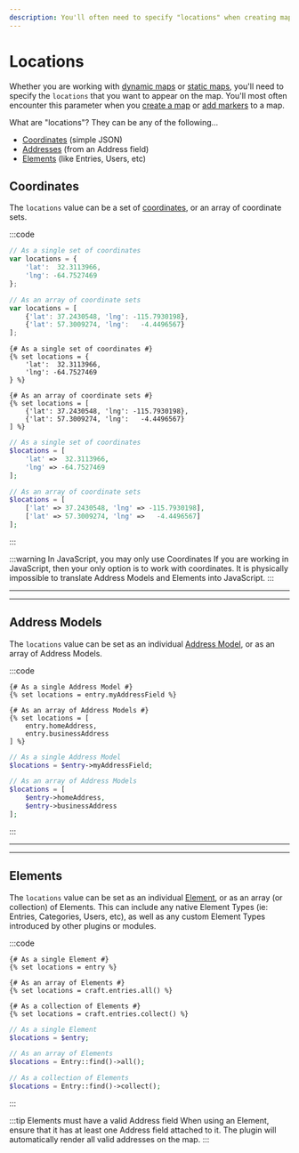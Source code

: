 ```yaml
---
description: You'll often need to specify "locations" when creating maps. But what does that mean? Check out this complete breakdown of accepted types of locations.
---
```


# Locations

Whether you are working with [dynamic maps](/models/dynamic-map-model/) or [static maps](/models/static-map-model/), you'll need to specify the `locations` that you want to appear on the map. You'll most often encounter this parameter when you [create a map](/dynamic-maps/basic-map-management/#map-locations-options) or [add markers](/dynamic-maps/universal-methods/#markers-locations-options) to a map. 

What are "locations"? They can be any of the following...
 - [Coordinates](#coordinates) (simple JSON)
 - [Addresses](#address-models) (from an Address field)
 - [Elements](#elements) (like Entries, Users, etc)

## Coordinates

The `locations` value can be a set of [coordinates](/models/coordinates/), or an array of coordinate sets.

:::code
```js
// As a single set of coordinates
var locations = {
    'lat':  32.3113966,
    'lng': -64.7527469
};

// As an array of coordinate sets
var locations = [
    {'lat': 37.2430548, 'lng': -115.7930198},
    {'lat': 57.3009274, 'lng':   -4.4496567}
];
```
```twig
{# As a single set of coordinates #}
{% set locations = {
    'lat':  32.3113966,
    'lng': -64.7527469
} %}

{# As an array of coordinate sets #}
{% set locations = [
    {'lat': 37.2430548, 'lng': -115.7930198},
    {'lat': 57.3009274, 'lng':   -4.4496567}
] %}
```
```php
// As a single set of coordinates
$locations = [
    'lat' =>  32.3113966,
    'lng' => -64.7527469
];

// As an array of coordinate sets
$locations = [
    ['lat' => 37.2430548, 'lng' => -115.7930198],
    ['lat' => 57.3009274, 'lng' =>   -4.4496567]
];
```
:::

:::warning In JavaScript, you may only use Coordinates
If you are working in JavaScript, then your only option is to work with coordinates. It is physically impossible to translate Address Models and Elements into JavaScript.
:::

---
---

## Address Models

The `locations` value can be set as an individual [Address Model](/models/address-model/), or as an array of Address Models.

:::code
```twig
{# As a single Address Model #}
{% set locations = entry.myAddressField %}

{# As an array of Address Models #}
{% set locations = [
    entry.homeAddress,
    entry.businessAddress
] %}
```
```php
// As a single Address Model
$locations = $entry->myAddressField;

// As an array of Address Models
$locations = [
    $entry->homeAddress,
    $entry->businessAddress
];
```
:::

---
---

## Elements

The `locations` value can be set as an individual [Element](https://craftcms.com/docs/3.x/elements.html), or as an array (or collection) of Elements. This can include any native Element Types (ie: Entries, Categories, Users, etc), as well as any custom Element Types introduced by other plugins or modules.

:::code
```twig
{# As a single Element #}
{% set locations = entry %}

{# As an array of Elements #}
{% set locations = craft.entries.all() %}

{# As a collection of Elements #}
{% set locations = craft.entries.collect() %}
```
```php
// As a single Element
$locations = $entry;

// As an array of Elements
$locations = Entry::find()->all();

// As a collection of Elements
$locations = Entry::find()->collect();
```
:::

:::tip Elements must have a valid Address field
When using an Element, ensure that it has at least one Address field attached to it. The plugin will automatically render all valid addresses on the map.
:::
